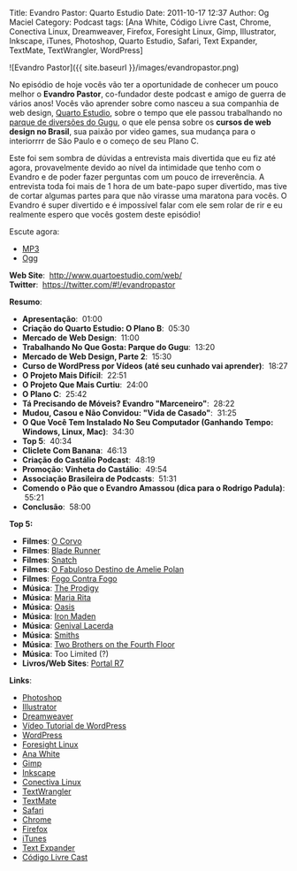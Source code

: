 Title: Evandro Pastor: Quarto Estudio
Date: 2011-10-17 12:37
Author: Og Maciel
Category: Podcast
tags: [Ana White, Código Livre Cast, Chrome, Conectiva Linux, Dreamweaver, Firefox, Foresight Linux, Gimp, Illustrator, Inkscape, iTunes, Photoshop, Quarto Estudio, Safari, Text Expander, TextMate, TextWrangler, WordPress]

![Evandro Pastor]({{ site.baseurl }}/images/evandropastor.png)

No episódio de hoje vocês vão ter a oportunidade de conhecer um pouco
melhor o **Evandro Pastor**, co-fundador deste podcast e amigo de guerra
de vários anos! Vocês vão aprender sobre como nasceu a sua companhia de
web design, [Quarto
Estudio](http://www.quartoestudio.com/web/ "http://www.quartoestudio.com/web/"),
sobre o tempo que ele passou trabalhando no [parque de diversões do
Gugu](https://www.facebook.com/pages/Parque-do-Gugu/143888722341418 "https://www.facebook.com/pages/Parque-do-Gugu/143888722341418"),
o que ele pensa sobre os **cursos de web design no Brasil**, sua paixão
por video games, sua mudança para o interiorrrr de São Paulo e o começo
de seu Plano C.

Este foi sem sombra de dúvidas a entrevista mais divertida que eu fiz
até agora, provavelmente devido ao nível da intimidade que tenho com o
Evandro e de poder fazer perguntas com um pouco de irreverência. A
entrevista toda foi mais de 1 hora de um bate-papo super divertido, mas
tive de cortar algumas partes para que não virasse uma maratona para
vocês. O Evandro é super divertido e é impossível falar com ele sem
rolar de rir e eu realmente espero que vocês gostem deste episódio!

Escute agora:

* [MP3](http://downloads.ogmaciel.com/castalio-podcast-19.mp3)
* [Ogg](http://downloads.ogmaciel.com/castalio-podcast-19.ogg) 

**Web Site**:  <http://www.quartoestudio.com/web/>  
**Twitter**:  <https://twitter.com/#!/evandropastor>

**Resumo**:

-   **Apresentação**:  01:00
-   **Criação do Quarto Estudio: O Plano B**:  05:30
-   **Mercado de Web Design**:  11:00
-   **Trabalhando No Que Gosta: Parque do Gugu**:  13:20
-   **Mercado de Web Design, Parte 2**:  15:30
-   **Curso de WordPress por Vídeos (até seu cunhado vai aprender)**:
     18:27
-   **O Projeto Mais Difícil**:  22:51
-   **O Projeto Que Mais Curtiu**:  24:00
-   **O Plano C**:  25:42
-   **Tá Precisando de Móveis? Evandro "Marceneiro"**:  28:22
-   **Mudou, Casou e Não Convidou: "Vida de Casado"**:  31:25
-   **O Que Você Tem Instalado No Seu Computador (Ganhando Tempo:
    Windows, Linux, Mac)**:  34:30
-   **Top 5**:  40:34
-   **Cliclete Com Banana**:  46:13
-   **Criação do Castálio Podcast**:  48:19
-   **Promoção: Vinheta do Castálio**:  49:54
-   **Associação Brasileira de Podcasts**:  51:31
-   **Comendo o Pão que o Evandro Amassou (dica para o Rodrigo
    Padula)**:  55:21
-   **Conclusão**:  58:00

**Top 5:**

-   **Filmes**: [O
    Corvo](http://www.imdb.com/title/tt0109506/ "http://www.imdb.com/title/tt0109506/")
-   **Filmes**: [Blade
    Runner](http://www.imdb.com/title/tt0083658/ "http://www.imdb.com/title/tt0083658/")
-   **Filmes**:
    [Snatch](http://www.imdb.com/title/tt0208092/ "http://www.imdb.com/title/tt0208092/")
-   **Filmes**: [O Fabuloso Destino de Amelie
    Polan](http://www.imdb.com/title/tt0211915/ "http://www.imdb.com/title/tt0211915/")
-   **Filmes**: [Fogo Contra
    Fogo](http://www.imdb.com/title/tt0113277/ "http://www.imdb.com/title/tt0113277/")
-   **Música**: [The
    Prodigy](http://www.last.fm/search?q=The+Prodigy&from=ac "http://www.last.fm/search?q=The+Prodigy&from=ac")
-   **Música**: [Maria
    Rita](http://www.last.fm/music/Maria+Rita "http://www.last.fm/music/Maria+Rita")
-   **Música**:
    [Oasis](http://www.last.fm/music/Oasis "http://www.last.fm/music/Oasis")
-   **Música**: [Iron
    Maden](http://www.last.fm/music/Iron+Maiden "http://www.last.fm/music/Iron+Maiden")
-   **Música**: [Genival
    Lacerda](http://www.last.fm/music/Genival%2520Lacerda?ac=genival%20lace "http://www.last.fm/music/Genival%2520Lacerda?ac=genival%20lace")
-   **Música**:
    [Smiths](http://www.last.fm/music/The+Smiths "http://www.last.fm/music/The+Smiths")
-   **Música**: [Two Brothers on the Fourth
    Floor](http://www.last.fm/music/2+Brothers+On+The+4th+Floor "http://www.last.fm/music/2+Brothers+On+The+4th+Floor")
-   **Música**: Too Limited (?)
-   **Livros/Web Sites**: [Portal
    R7](http://www.r7.com/ "http://www.r7.com/")

**Links**:

-   [Photoshop](https://www.photoshop.com/ "https://www.photoshop.com/")
-   [Illustrator](http://www.adobe.com/products/illustrator.html "http://www.adobe.com/products/illustrator.html")
-   [Dreamweaver](http://www.adobe.com/products/dreamweaver.html "http://www.adobe.com/products/dreamweaver.html")
-   [Vídeo Tutorial de
    WordPress](http://quartoestudio.com/cursowordpress/ "http://quartoestudio.com/cursowordpress/")
-   [WordPress](http://wordpress.org/ "http://wordpress.org/")
-   [Foresight
    Linux](http://www.foresightlinux.org/ "http://www.foresightlinux.org/")
-   [Ana White](http://ana-white.com/ "http://ana-white.com/")
-   [Gimp](http://www.gimp.org/ "http://www.gimp.org/")
-   [Inkscape](http://www.inkscape.org/ "http://www.inkscape.org/")
-   [Conectiva
    Linux](https://en.wikipedia.org/wiki/Conectiva "https://en.wikipedia.org/wiki/Conectiva")
-   [TextWrangler](http://www.barebones.com/products/textwrangler/index.html "http://www.barebones.com/products/textwrangler/index.html")
-   [TextMate](http://www.macromates.com/ "http://www.macromates.com/")
-   [Safari](http://www.apple.com/safari/ "http://www.apple.com/safari/")
-   [Chrome](http://www.google.com/chrome/ "http://www.google.com/chrome/")
-   [Firefox](https://www.mozilla.org/en-US/firefox/new/ "https://www.mozilla.org/en-US/firefox/new/")
-   [iTunes](http://www.apple.com/itunes/ "http://www.apple.com/itunes/")
-   [Text
    Expander](http://smilesoftware.com/TextExpander/ "http://smilesoftware.com/TextExpander/")
-   [Código Livre
    Cast](http://codigolivre.net/ "http://codigolivre.net/")
